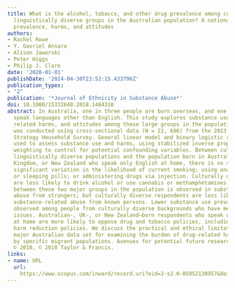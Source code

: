 ```yaml
---
title: What is the alcohol, tobacco, and other drug prevalence among culturally and
  linguistically diverse groups in the Australian population? A national study of
  prevalence, harms, and attitudes
authors:
- Rachel Rowe
- Y. Gavriel Ansara
- Alison Jaworski
- Peter Higgs
- Philip J. Clare
date: '2020-01-01'
publishDate: '2024-04-30T23:52:15.433796Z'
publication_types:
- "2"
publication: '*Journal of Ethnicity in Substance Abuse*'
doi: 10.1080/15332640.2018.1484310
abstract: In Australia, one in three people are born overseas, and one in five households
  speak languages other than English. This study explores substance use prevalence,
  related harms, and attitudes among these large groups in the population. Analysis
  was conducted using cross-sectional data (N = 22, 696) from the 2013 National Drug
  Strategy Household Survey. General linear model and binary logistic regression were
  used to assess substance use and harms, using stabilized inverse propensity score
  weighting to control for potential confounding variables. Between culturally and
  linguistically diverse populations and the population born in Australia, United
  Kingdom, or New Zealand who speak only English at home, there is no statistically
  significant variation in the likelihood of current smoking; using analgesics, tranquilizers,
  or sleeping pills; or administering drugs via injection. Culturally diverse populations
  are less likely to drink alcohol or use cannabis or methamphetamines. No difference
  between these two major groups in the population is observed in substance-related
  abuse from strangers; but culturally diverse respondents are less likely to report
  substance-related abuse from known persons. Lower substance use prevalence is not
  observed among people from culturally diverse backgrounds who have mental health
  issues. Australian-, UK-, or New Zealand–born respondents who speak only English
  at home are more likely to oppose drug and tobacco policies, including a range of
  harm reduction policies. We discuss the practical and ethical limitations of this
  major Australian data set for examining the burden of drug-related harms experienced
  by specific migrant populations. Avenues for potential future research are outlined.
  © 2018, © 2018 Taylor & Francis.
links:
- name: URL
  url: 
    https://www.scopus.com/inward/record.uri?eid=2-s2.0-85052130957&doi=10.1080%2f15332640.2018.1484310&partnerID=40&md5=c177f2f9f0993d622d703405de0c5370
---
```

